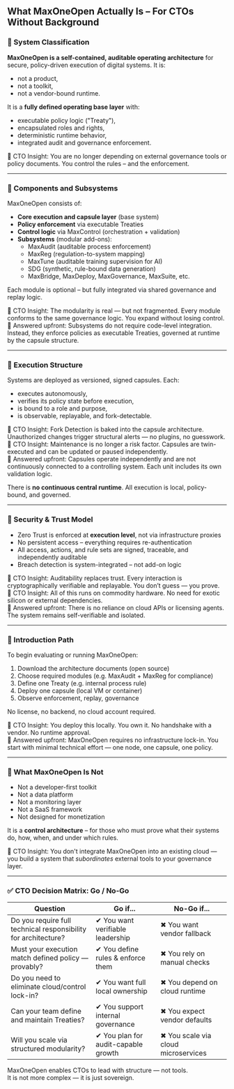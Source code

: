 ## What MaxOneOpen Actually Is – For CTOs Without Background

### 🧩 System Classification
**MaxOneOpen is a self-contained, auditable operating architecture** for secure, policy-driven execution of digital systems. It is:
- not a product,
- not a toolkit,
- not a vendor-bound runtime.

It is a **fully defined operating base layer** with:
- executable policy logic ("Treaty"),
- encapsulated roles and rights,
- deterministic runtime behavior,
- integrated audit and governance enforcement.

🧠 CTO Insight: You are no longer depending on external governance tools or policy documents. You control the rules – and the enforcement.

---

### 🔧 Components and Subsystems
MaxOneOpen consists of:
- **Core execution and capsule layer** (base system)
- **Policy enforcement** via executable Treaties
- **Control logic** via MaxControl (orchestration + validation)
- **Subsystems** (modular add-ons):
  - MaxAudit (auditable process enforcement)
  - MaxReg (regulation-to-system mapping)
  - MaxTune (auditable training supervision for AI)
  - SDG (synthetic, rule-bound data generation)
  - MaxBridge, MaxDeploy, MaxGovernance, MaxSuite, etc.

Each module is optional – but fully integrated via shared governance and replay logic.

🧠 CTO Insight: The modularity is real — but not fragmented. Every module conforms to the same governance logic. You expand without losing control.  
🧠 Answered upfront: Subsystems do not require code-level integration. Instead, they enforce policies as executable Treaties, governed at runtime by the capsule structure.

---

### 🧱 Execution Structure
Systems are deployed as versioned, signed capsules. Each:
- executes autonomously,
- verifies its policy state before execution,
- is bound to a role and purpose,
- is observable, replayable, and fork-detectable.

🧠 CTO Insight: Fork Detection is baked into the capsule architecture. Unauthorized changes trigger structural alerts — no plugins, no guesswork.  
🧠 CTO Insight: Maintenance is no longer a risk factor. Capsules are twin-executed and can be updated or paused independently.  
🧠 Answered upfront: Capsules operate independently and are not continuously connected to a controlling system. Each unit includes its own validation logic.

There is **no continuous central runtime**. All execution is local, policy-bound, and governed.

---

### 🔐 Security & Trust Model
- Zero Trust is enforced at **execution level**, not via infrastructure proxies
- No persistent access – everything requires re-authentication
- All access, actions, and rule sets are signed, traceable, and independently auditable
- Breach detection is system-integrated – not add-on logic

🧠 CTO Insight: Auditability replaces trust. Every interaction is cryptographically verifiable and replayable. You don’t guess — you prove.  
🧠 CTO Insight: All of this runs on commodity hardware. No need for exotic silicon or external dependencies.  
🧠 Answered upfront: There is no reliance on cloud APIs or licensing agents. The system remains self-verifiable and isolated.

---

### 🚀 Introduction Path
To begin evaluating or running MaxOneOpen:
1. Download the architecture documents (open source)
2. Choose required modules (e.g. MaxAudit + MaxReg for compliance)
3. Define one Treaty (e.g. internal process rule)
4. Deploy one capsule (local VM or container)
5. Observe enforcement, replay, governance

No license, no backend, no cloud account required.

🧠 CTO Insight: You deploy this locally. You own it. No handshake with a vendor. No runtime approval.  
🧠 Answered upfront: MaxOneOpen requires no infrastructure lock-in. You start with minimal technical effort — one node, one capsule, one policy.

---

### 🛑 What MaxOneOpen Is Not
- Not a developer-first toolkit
- Not a data platform
- Not a monitoring layer
- Not a SaaS framework
- Not designed for monetization

It is a **control architecture** – for those who must prove what their systems do, how, when, and under which rules.

🧠 CTO Insight: You don't integrate MaxOneOpen into an existing cloud — you build a system that *subordinates* external tools to your governance layer.

---

### ✅ CTO Decision Matrix: Go / No-Go

| Question | Go if... | No-Go if... |
|----------|----------|--------------|
| Do you require full technical responsibility for architecture? | ✔ You want verifiable leadership | ✖ You want vendor fallback |
| Must your execution match defined policy — provably? | ✔ You define rules & enforce them | ✖ You rely on manual checks |
| Do you need to eliminate cloud/control lock-in? | ✔ You want full local ownership | ✖ You depend on cloud runtime |
| Can your team define and maintain Treaties? | ✔ You support internal governance | ✖ You expect vendor defaults |
| Will you scale via structured modularity? | ✔ You plan for audit-capable growth | ✖ You scale via cloud microservices |

MaxOneOpen enables CTOs to lead with structure — not tools.  
It is not more complex — it is just sovereign.
